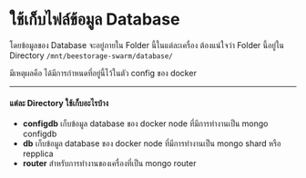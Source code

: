 # ใช้เก็บไฟล์ข้อมูล Database
โดยข้อมูลของ Database จะอยู่ภายใน Folder นี้ในแต่ละเครื่อง ต้องแน่ใจว่า Folder นี้อยู่ใน Directory `/mnt/beestorage-swarm/database/`

มีเหตุผลคือ ได้มีการกำหนดที่อยู่นี้ไว้ในตัว config ของ docker

---

#### แต่ละ Directory ใช้เก็บอะไรบ้าง
- **configdb**  เก็บข้อมูล database ของ docker node ที่มีการทำงานเป็น mongo configdb
- **db**  เก็บข้อมูล database ของ docker node ที่มีการทำงานเป็น mongo shard หรือ repplica
- **router**  สำหรับการทำงานของเครื่องที่เป็น mongo router
